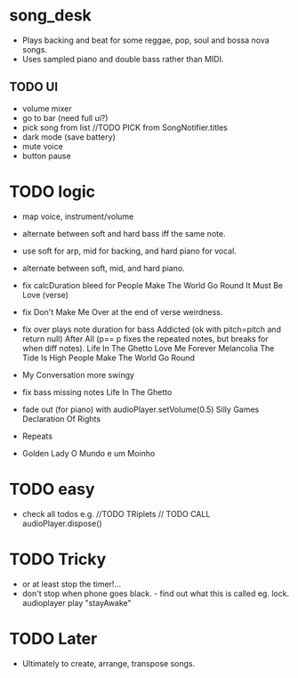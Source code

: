 # song_desk

- Plays backing and beat for some reggae, pop, soul and bossa nova songs.
- Uses sampled piano and double bass rather than MIDI.

## TODO UI

- volume mixer
- go to bar (need full ui?)  
- pick song from list
  //TODO PICK from SongNotifier.titles
- dark mode (save battery)
- mute voice
- button pause

# TODO logic

- map voice, instrument/volume
  
- alternate between soft and hard bass iff the same note.
- use soft for arp, mid for backing, and hard piano for vocal.
- alternate between soft, mid, and hard piano.

- fix calcDuration bleed for
  People Make The World Go Round
  It Must Be Love (verse)
  
- fix Don't Make Me Over at the end of verse weirdness.
- fix over plays note duration for bass
  Addicted (ok with pitch=pitch and return null)
  After All (p== p fixes the repeated notes, but breaks for when diff notes).
  Life In The Ghetto
  Love Me Forever
  Melancolia
  The Tide Is High
  People Make The World Go Round
- My Conversation more swingy

- fix bass missing notes
  Life In The Ghetto
  
- fade out (for piano) with audioPlayer.setVolume(0.5)
  Silly Games
  Declaration Of Rights
  
- Repeats
-   Golden Lady
    O Mundo e um Moinho

# TODO easy
  
- check all todos e.g.
  //TODO TRiplets
  // TODO CALL audioPlayer.dispose()

# TODO Tricky

- or at least stop the timer!...
- don't stop when phone goes black. - find out what this is called eg. lock.
  audioplayer play "stayAwake"

# TODO Later

- Ultimately to create, arrange, transpose songs.
